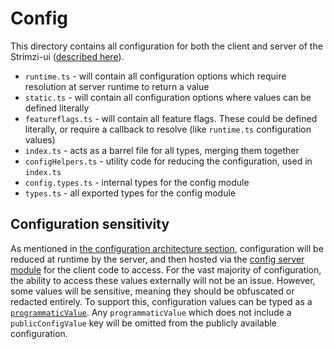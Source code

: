 # Config

This directory contains all configuration for both the client and server of the Strimzi-ui ([described here](../docs/Architecture.md#configuration-and-feature-flagging)).

- `runtime.ts` - will contain all configuration options which require resolution at server runtime to return a value
- `static.ts` - will contain all configuration options where values can be defined literally
- `featureflags.ts` - will contain all feature flags. These could be defined literally, or require a callback to resolve (like `runtime.ts` configuration values)
- `index.ts` - acts as a barrel file for all types, merging them together
- `configHelpers.ts` - utility code for reducing the configuration, used in `index.ts`
- `config.types.ts` - internal types for the config module
- `types.ts` - all exported types for the config module

## Configuration sensitivity

As mentioned in [the configuration architecture section](../docs/Architecture.md#configuration-and-feature-flagging), configuration will be reduced at runtime by the server, and then hosted via the [config server module](../server/config/README.md) for the client code to access. For the vast majority of configuration, the ability to access these values externally will not be an issue. However, some values will be sensitive, meaning they should be obfuscated or redacted entirely. To support this, configuration values can be typed as a [`programmaticValue`](./config.types.ts). Any `programmaticValue` which does not include a `publicConfigValue` key will be omitted from the publicly available configuration.
